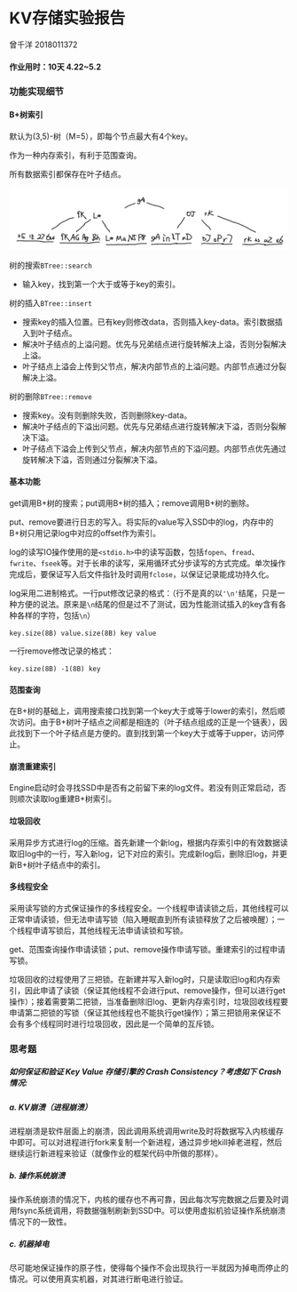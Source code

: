 # KV存储实验报告

曾千洋 2018011372

#### 作业用时：10天 4.22~5.2



### 功能实现细节

#### B+树索引

默认为(3,5)-树（M=5），即每个节点最大有4个key。

作为一种内存索引，有利于范围查询。

所有数据索引都保存在叶子结点。

![](1.png)

树的搜索`BTree::search`

- 输入key，找到第一个大于或等于key的索引。

树的插入`BTree::insert`

- 搜索key的插入位置。已有key则修改data，否则插入key-data。索引数据插入到叶子结点。
- 解决叶子结点的上溢问题。优先与兄弟结点进行旋转解决上溢，否则分裂解决上溢。
- 叶子结点上溢会上传到父节点，解决内部节点的上溢问题。内部节点通过分裂解决上溢。

树的删除`BTree::remove`

- 搜索key。没有则删除失败，否则删除key-data。
- 解决叶子结点的下溢出问题。优先与兄弟结点进行旋转解决下溢，否则分裂解决下溢。
- 叶子结点下溢会上传到父节点，解决内部节点的下溢问题。内部节点优先通过旋转解决下溢，否则通过分裂解决下溢。

#### 基本功能

get调用B+树的搜索；put调用B+树的插入；remove调用B+树的删除。

put、remove要进行日志的写入。将实际的value写入SSD中的log，内存中的B+树只用记录log中对应的offset作为索引。

log的读写IO操作使用的是`<stdio.h>`中的读写函数，包括`fopen`、`fread`、`fwrite`、`fseek`等。对于长串的读写，采用循环式分步读写的方式完成。单次操作完成后，要保证写入后文件指针及时调用`fclose`，以保证记录能成功持久化。

log采用二进制格式。一行put修改记录的格式：（行不是真的以`'\n'`结尾，只是一种方便的说法。原来是`\n`结尾的但是过不了测试，因为性能测试插入的key含有各种各样的字符，包括`\n`）

```
key.size(8B) value.size(8B) key value
```

一行remove修改记录的格式：

```
key.size(8B) -1(8B) key
```

#### 范围查询

在B+树的基础上，调用搜索接口找到第一个key大于或等于lower的索引，然后顺次访问。由于B+树叶子结点之间都是相连的（叶子结点组成的正是一个链表），因此找到下一个叶子结点是方便的。直到找到第一个key大于或等于upper，访问停止。

#### 崩溃重建索引

Engine启动时会寻找SSD中是否有之前留下来的log文件。若没有则正常启动，否则顺次读取log重建B+树索引。

#### 垃圾回收

采用异步方式进行log的压缩。首先新建一个新log，根据内存索引中的有效数据读取旧log中的一行，写入新log，记下对应的索引。完成新log后，删除旧log，并更新B+树叶子结点中的索引。

#### 多线程安全

采用读写锁的方式保证操作的多线程安全。一个线程申请读锁之后，其他线程可以正常申请读锁，但无法申请写锁（陷入睡眠直到所有读锁释放了之后被唤醒）；一个线程申请写锁后，其他线程无法申请读锁和写锁。

get、范围查询操作申请读锁；put、remove操作申请写锁。重建索引的过程申请写锁。

垃圾回收的过程使用了三把锁。在新建并写入新log时，只是读取旧log和内存索引，因此申请了读锁（保证其他线程不会进行put、remove操作，但可以进行get操作）；接着需要第二把锁，当准备删除旧log、更新内存索引时，垃圾回收线程要申请第二把锁的写锁（保证其他线程也不能执行get操作）；第三把锁用来保证不会有多个线程同时进行垃圾回收，因此是一个简单的互斥锁。



### 思考题

##### 如何保证和验证 Key Value 存储引擎的 Crash Consistency？考虑如下 Crash 情况:

##### a. KV崩溃（进程崩溃）

进程崩溃是软件层面上的崩溃，因此调用系统调用write及时将数据写入内核缓存中即可。可以对进程进行fork来复制一个新进程，通过异步地kill掉老进程，然后继续运行新进程来验证（就像作业的框架代码中所做的那样）。

##### b. 操作系统崩溃

操作系统崩溃的情况下，内核的缓存也不再可靠，因此每次写完数据之后要及时调用fsync系统调用，将数据强制刷新到SSD中。可以使用虚拟机验证操作系统崩溃情况下的一致性。

##### c. 机器掉电

尽可能地保证操作的原子性，使得每个操作不会出现执行一半就因为掉电而停止的情况。可以使用真实机器，对其进行断电进行验证。
